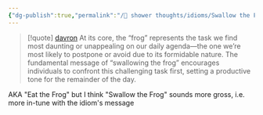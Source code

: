 ```yaml
---
{"dg-publish":true,"permalink":"/🚿 shower thoughts/idioms/Swallow the Frog/","tags":["idiom","saying","time","management","productivity"],"created":"2025-01-20T23:26:31.447-06:00","updated":"2025-01-20T23:28:33.527-06:00"}
---
```


> [!quote] [davron](https://www.davron.net/the-swallow-the-frog-principle-the-secret-to-time-management/)
> At its core, the “frog” represents the task we find most daunting or unappealing on our daily agenda—the one we’re most likely to postpone or avoid due to its formidable nature. The fundamental message of “swallowing the frog” encourages individuals to confront this challenging task first, setting a productive tone for the remainder of the day.

AKA "Eat the Frog" but I think "Swallow the Frog" sounds more gross, i.e. more in-tune with the idiom's message
